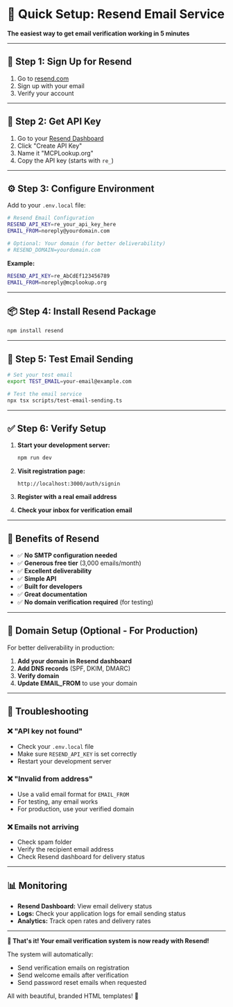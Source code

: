 # 📧 Quick Setup: Resend Email Service

**The easiest way to get email verification working in 5 minutes**

---

## 🚀 **Step 1: Sign Up for Resend**

1. Go to [resend.com](https://resend.com)
2. Sign up with your email
3. Verify your account

---

## 🔑 **Step 2: Get API Key**

1. Go to your [Resend Dashboard](https://resend.com/api-keys)
2. Click "Create API Key"
3. Name it "MCPLookup.org"
4. Copy the API key (starts with `re_`)

---

## ⚙️ **Step 3: Configure Environment**

Add to your `.env.local` file:

```bash
# Resend Email Configuration
RESEND_API_KEY=re_your_api_key_here
EMAIL_FROM=noreply@yourdomain.com

# Optional: Your domain (for better deliverability)
# RESEND_DOMAIN=yourdomain.com
```

**Example:**
```bash
RESEND_API_KEY=re_AbCdEf123456789
EMAIL_FROM=noreply@mcplookup.org
```

---

## 📦 **Step 4: Install Resend Package**

```bash
npm install resend
```

---

## 🧪 **Step 5: Test Email Sending**

```bash
# Set your test email
export TEST_EMAIL=your-email@example.com

# Test the email service
npx tsx scripts/test-email-sending.ts
```

---

## ✅ **Step 6: Verify Setup**

1. **Start your development server:**
   ```bash
   npm run dev
   ```

2. **Visit registration page:**
   ```
   http://localhost:3000/auth/signin
   ```

3. **Register with a real email address**

4. **Check your inbox for verification email**

---

## 🎯 **Benefits of Resend**

- ✅ **No SMTP configuration needed**
- ✅ **Generous free tier** (3,000 emails/month)
- ✅ **Excellent deliverability**
- ✅ **Simple API**
- ✅ **Built for developers**
- ✅ **Great documentation**
- ✅ **No domain verification required** (for testing)

---

## 🔧 **Domain Setup (Optional - For Production)**

For better deliverability in production:

1. **Add your domain in Resend dashboard**
2. **Add DNS records** (SPF, DKIM, DMARC)
3. **Verify domain**
4. **Update EMAIL_FROM** to use your domain

---

## 🐛 **Troubleshooting**

### **❌ "API key not found"**
- Check your `.env.local` file
- Make sure `RESEND_API_KEY` is set correctly
- Restart your development server

### **❌ "Invalid from address"**
- Use a valid email format for `EMAIL_FROM`
- For testing, any email works
- For production, use your verified domain

### **❌ Emails not arriving**
- Check spam folder
- Verify the recipient email address
- Check Resend dashboard for delivery status

---

## 📊 **Monitoring**

- **Resend Dashboard:** View email delivery status
- **Logs:** Check your application logs for email sending status
- **Analytics:** Track open rates and delivery rates

---

**🎉 That's it! Your email verification system is now ready with Resend!**

The system will automatically:
- Send verification emails on registration
- Send welcome emails after verification  
- Send password reset emails when requested

All with beautiful, branded HTML templates! 🚀
